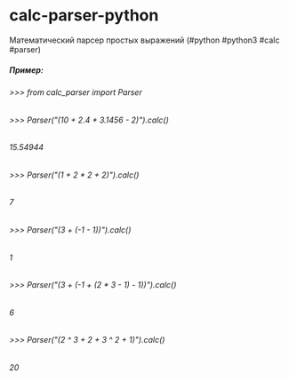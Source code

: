 # calc-parser-python
Математический парсер простых выражений (#python #python3 #calc #parser)

##### Пример:
###### >>> from calc_parser import Parser
###### >>> Parser("(10 + 2.4 * 3.1456 - 2)").calc()
###### 15.54944
###### >>> Parser("(1 + 2 * 2 + 2)").calc()
###### 7
###### >>> Parser("(3 + (-1 - 1))").calc()
###### 1
###### >>> Parser("(3 + (-1 + (2 * 3 - 1) - 1))").calc()
###### 6
###### >>> Parser("(2 ^ 3 + 2 + 3 ^ 2 + 1)").calc()
###### 20
